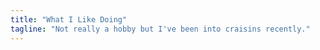 ```yaml
---
title: "What I Like Doing"
tagline: "Not really a hobby but I've been into craisins recently."
---
```

